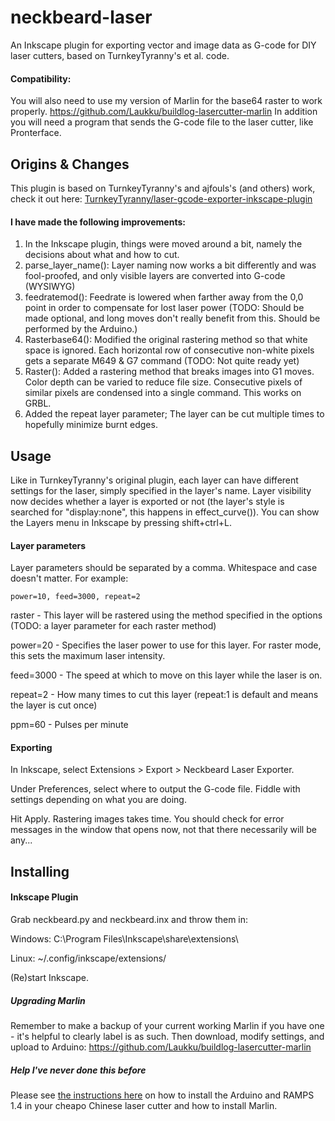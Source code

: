 # neckbeard-laser
An Inkscape plugin for exporting vector and image data as G-code for DIY laser cutters, based on TurnkeyTyranny's et al. code.

#### Compatibility:
You will also need to use my version of Marlin for the base64 raster to work properly.
https://github.com/Laukku/buildlog-lasercutter-marlin
In addition you will need a program that sends the G-code file to the laser cutter, like Pronterface.

## Origins & Changes

This plugin is based on TurnkeyTyranny's and ajfouls's (and others) work, check it out here:
[TurnkeyTyranny/laser-gcode-exporter-inkscape-plugin](https://github.com/TurnkeyTyranny/laser-gcode-exporter-inkscape-plugin)

#### I have made the following improvements:

1. In the Inkscape plugin, things were moved around a bit, namely the decisions about what and how to cut.
2. parse_layer_name(): Layer naming now works a bit differently and was fool-proofed, and only visible layers are converted into G-code (WYSIWYG)
3. feedratemod(): Feedrate is lowered when farther away from the 0,0 point in order to compensate for lost laser power (TODO: Should be made optional, and long moves don't really benefit from this. Should be performed by the Arduino.)
4. Rasterbase64(): Modified the original rastering method so that white space is ignored. Each horizontal row of consecutive non-white pixels gets a separate M649 & G7 command (TODO: Not quite ready yet)
5. Raster(): Added a rastering method that breaks images into G1 moves. Color depth can be varied to reduce file size. Consecutive pixels of similar pixels are condensed into a single command. This works on GRBL.
6. Added the repeat layer parameter; The layer can be cut multiple times to hopefully minimize burnt edges.

## Usage
Like in TurnkeyTyranny's original plugin, each layer can have different settings for the laser, simply specified in the layer's name. Layer visibility now decides whether a layer is exported or not (the layer's style is searched for "display:none", this happens in effect_curve()). You can show the Layers menu in Inkscape by pressing shift+ctrl+L.

#### Layer parameters
Layer parameters should be separated by a comma. Whitespace and case doesn't matter. For example: 
```
power=10, feed=3000, repeat=2 
```
raster - This layer will be rastered using the method specified in the options (TODO: a layer parameter for each raster method)

power=20 - Specifies the laser power to use for this layer. For raster mode, this sets the maximum laser intensity.

feed=3000 - The speed at which to move on this layer while the laser is on.

repeat=2 - How many times to cut this layer (repeat:1 is default and means the layer is cut once)

ppm=60 - Pulses per minute

#### Exporting
In Inkscape, select Extensions > Export > Neckbeard Laser Exporter.

Under Preferences, select where to output the G-code file. Fiddle with settings depending on what you are doing.

Hit Apply. Rastering images takes time. You should check for error messages in the window that opens now, not that there necessarily will be any...

## Installing
#### Inkscape Plugin
Grab neckbeard.py and neckbeard.inx and throw them in:

Windows: C:\Program Files\Inkscape\share\extensions\

Linux: ~/.config/inkscape/extensions/

(Re)start Inkscape.

##### Upgrading Marlin
Remember to make a backup of your current working Marlin if you have one - it's helpful to clearly label is as such. Then download, modify settings, and upload to Arduino:
https://github.com/Laukku/buildlog-lasercutter-marlin


##### Help I've never done this before
Please see [the instructions here](https://github.com/TurnkeyTyranny/buildlog-lasercutter-marlin) on how to install the Arduino and RAMPS 1.4 in your cheapo Chinese laser cutter and how to install Marlin.
